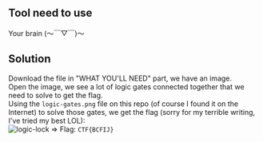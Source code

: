 ## Tool need to use
Your brain (～￣▽￣)～
## Solution
Download the file in "WHAT YOU'LL NEED" part, we have an image.    
Open the image, we see a lot of logic gates connected together that we need to solve to get the flag.  
Using the `logic-gates.png` file on this repo (of course I found it on the Internet) to solve those gates, we get the flag (sorry for my terrible writing, I've tried my best LOL):  
![logic-lock](https://user-images.githubusercontent.com/89294020/190447659-c5ff50be-4c0e-42b1-bd9a-f044b2ad1907.png)
=> Flag: `CTF{BCFIJ}`
